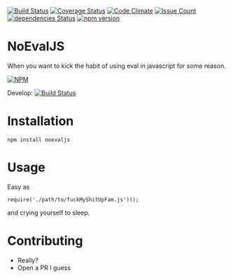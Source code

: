 [![Build Status](https://travis-ci.org/asciifaceman/noevaljs.svg?branch=master)](https://travis-ci.org/asciifaceman/noevaljs) [![Coverage Status](https://coveralls.io/repos/github/asciifaceman/noevaljs/badge.svg?branch=develop)](https://coveralls.io/github/asciifaceman/noevaljs?branch=develop) [![Code Climate](https://codeclimate.com/github/asciifaceman/noevaljs/badges/gpa.svg)](https://codeclimate.com/github/asciifaceman/noevaljs) [![Issue Count](https://codeclimate.com/github/asciifaceman/noevaljs/badges/issue_count.svg)](https://codeclimate.com/github/asciifaceman/noevaljs) [![dependencies Status](https://david-dm.org/asciifaceman/noevaljs/status.svg)](https://david-dm.org/asciifaceman/noevaljs) [![npm version](https://badge.fury.io/js/noevaljs.svg)](https://badge.fury.io/js/noevaljs)
# NoEvalJS
When you want to kick the habit of using eval in javascript for some reason.

[![NPM](https://nodei.co/npm/noevaljs.png)](https://nodei.co/npm/noevaljs/)

Develop: [![Build Status](https://travis-ci.org/asciifaceman/noevaljs.svg?branch=develop)](https://travis-ci.org/asciifaceman/noevaljs)


# Installation
`npm install noevaljs`

# Usage
Easy as 

 `require('./path/to/fuckMyShitUpFam.js')();`

 and crying yourself to sleep.

# Contributing
* Really?
* Open a PR I guess